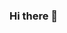 ### Hi there 👋

<!--
**ifGarcia/ifGarcia** is a ✨ _special_ ✨ repository because its `README.md` (this file) appears on your GitHub profile.

Here are some ideas to get you started:

- 🔭 I’m currently working on ...
- 🌱 I’m currently learning ...
- 👯 I’m looking to collaborate on ...
- 🤔 I’m looking for help with ...
- 💬 Ask me about ...
- 📫 How to reach me: ...
- 😄 Pronouns: ...
- ⚡ Fun fact: ...


<div align="center">
  <a href="https://github.com/ifGarcia">
  <img height="180em" src="https://github-readme-stats.vercel.app/api?username=ifGarcia&show_icons=true&theme=moltack&include_all_commits=true&count_private=true"/>
  <img height="180em" src="https://github-readme-stats.vercel.app/api/top-langs/?username=ifGarcia&layout=compact&langs_count=7&theme=moltack&title_color=#db6516&text_color=#3F220F"/>
</div>
-->
